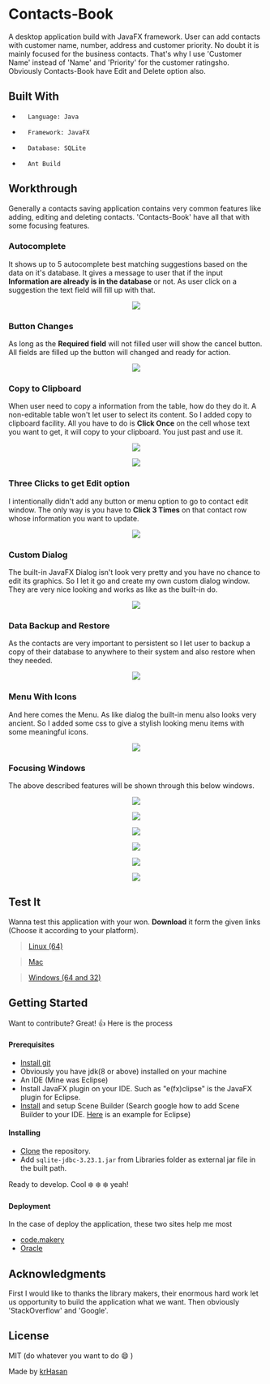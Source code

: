 # Contacts-Book
A desktop application build with JavaFX framework. User can add contacts with customer name, number, address and customer priority. No doubt it is mainly focused for the business contacts. That's why I use 'Customer Name' instead of 'Name' and 'Priority' for the customer ratingsho. Obviously Contacts-Book have Edit and Delete option also. 


## Built With
-		Language: Java
-		Framework: JavaFX
-		Database: SQLite
-   	Ant Build


## Workthrough
Generally a contacts saving application contains very common features like adding, editing and deleting contacts. 'Contacts-Book' have all that with some focusing features. 


### Autocomplete 
It shows up to 5 autocomplete best matching suggestions based on the data on it's database. It gives a message to user that if the input __Information are already is in the database__ or not. As user click on a suggestion the text field will fill up with that.
<p align="center">
  <img src="/files/autosuggestions.png?raw=true">
</p>


### Button Changes
As long as the __Required field__ will not filled user will show the cancel button. All fields are filled up the button will changed and ready for action.
<p align="center">
  <img src="/files/btnChanges.png?raw=true">
</p>


### Copy to Clipboard
When user need to copy a information from the table, how do they do it. A non-editable table won't let user to select its content. So I added copy to clipboard facility. All you have to do is __Click Once__ on the cell whose text you want to get, it will copy to your clipboard. You just past and use it.
<p align="center">
  <img src="/files/copy.png?raw=true">
</p>
<p align="center">
  <img src="/files/past.png?raw=true">
</p>


### Three Clicks to get Edit option
I intentionally didn't add any button or menu option to go to contact edit window. The only way is you have to __Click 3 Times__ on that contact row whose information you want to update.
<p align="center">
  <img src="/files/3click.png?raw=true">
</p>


### Custom Dialog
The built-in JavaFX Dialog isn't look very pretty and you have no chance to edit its graphics. So I let it go and create my own custom dialog window. They are very nice looking and works as like as the built-in do.
<p align="center">
  <img src="/files/dialogs.png?raw=true">
</p>


### Data Backup and Restore
As the contacts are very important to persistent so I let user to backup a copy of their database to anywhere to their system and also restore when they needed. 
<p align="center">
  <img src="/files/backup.png?raw=true">
</p>


### Menu With Icons
And here comes the Menu. As like dialog the built-in menu also looks very ancient. So I added some css to give a stylish looking menu items with some meaningful icons.
<p align="center">
  <img src="/files/menu.png?raw=true">
</p>


### Focusing Windows
The above described features will be shown through this below windows.
<p align="center">
  <img src="/files/dashboard.png?raw=true">
</p>
<p align="center">
  <img src="/files/addNewContact.png?raw=true">
</p>
<p align="center">
  <img src="/files/contactsList.png?raw=true">
</p>
<p align="center">
  <img src="/files/update.png?raw=true">
</p>
<p align="center">
  <img src="/files/delete.png?raw=true">
</p>
<p align="center">
  <img src="/files/backupwindow.png?raw=true">
</p>


## Test It
Wanna test this application with your won. __Download__ it form the given links (Choose it according to your platform).

> [Linux (64)](https://drive.google.com/open?id=1BG-veIM0ZmqdE036JvDR8-gFYM-f4bVI)

> [Mac](https://drive.google.com/open?id=169BlkDb3MZweakqP_IPFquFwbIYE1fYI)

> [Windows (64 and 32)](https://drive.google.com/open?id=1DxyjYufRhhQbvHL9CznPNjd2RTqum7m_)


## Getting Started
Want to contribute? Great! :thumbsup:  Here is the process

#### Prerequisites
 - [Install git](https://www.atlassian.com/git/tutorials/install-git)
 - Obviously you have jdk(8 or above) installed on your machine
 - An IDE (Mine was Eclipse)
 - Install JavaFX plugin on your IDE. Such as "e(fx)clipse" is the JavaFX plugin for Eclipse.
 - [Install](http://gluonhq.com/products/scene-builder) and setup Scene Builder (Search google how to add Scene Builder to your IDE. [Here](http://o7planning.org/en/10621/install-javafx-scene-builder-into-eclipse) is an example for Eclipse)

#### Installing
 - [Clone](https://help.github.com/articles/cloning-a-repository) the repository.
 - Add `sqlite-jdbc-3.23.1.jar` from Libraries folder as external jar file in the built path.
 
Ready to develop. Cool :snowflake: :snowflake: :snowflake: yeah!

#### Deployment
In the case of deploy the application, these two sites help me most
 - [code.makery](http://code.makery.ch/library/javafx-8-tutorial/part7/)
 - [Oracle](https://docs.oracle.com/javafx/2/deployment/self-contained-packaging.htm)


## Acknowledgments
First I would like to thanks the library makers, their enormous hard work let us opportunity to build the application what we want. Then obviously 'StackOverflow' and 'Google'.


## License
MIT (do whatever you want to do :smile: )

Made by [krHasan](https://www.facebook.com/Bappikhandoker)
